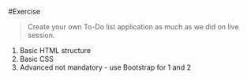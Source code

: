 #Exercise
>Create your own To-Do list application as much as we did on
>live session.

1. Basic HTML structure
2. Basic CSS
3. Advanced not mandatory - use Bootstrap for 1 and 2